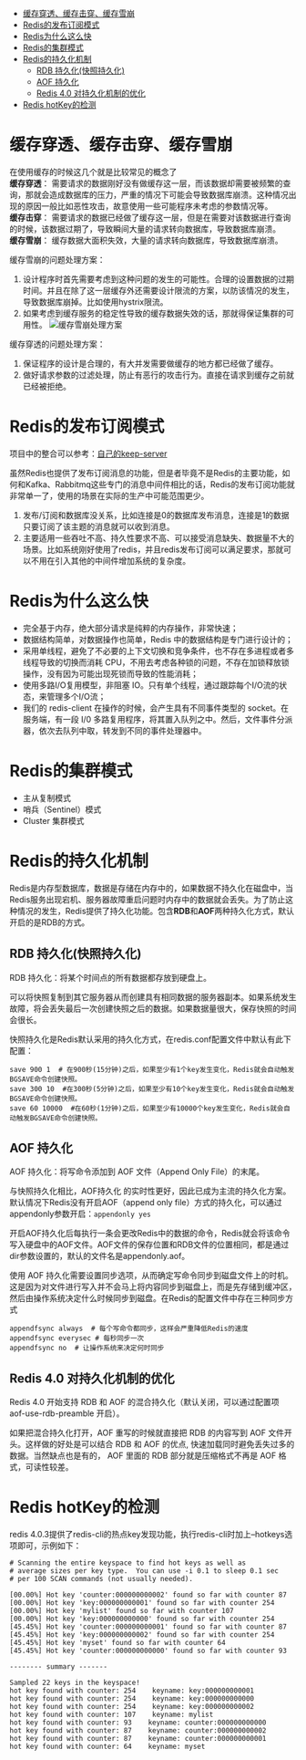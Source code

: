 <!-- TOC -->

- [缓存穿透、缓存击穿、缓存雪崩](#缓存穿透缓存击穿缓存雪崩)
- [Redis的发布订阅模式](#redis的发布订阅模式)
- [Redis为什么这么快](#redis为什么这么快)
- [Redis的集群模式](#redis的集群模式)
- [Redis的持久化机制](#redis的持久化机制)
  - [RDB 持久化(快照持久化)](#rdb-持久化快照持久化)
  - [AOF 持久化](#aof-持久化)
  - [Redis 4.0 对持久化机制的优化](#redis-40-对持久化机制的优化)
- [Redis hotKey的检测](#redis-hotkey的检测)

<!-- /TOC -->

# 缓存穿透、缓存击穿、缓存雪崩
在使用缓存的时候这几个就是比较常见的概念了  
**缓存穿透**： 需要请求的数据刚好没有做缓存这一层，而该数据却需要被频繁的查询，那就会造成数据库的压力，严重的情况下可能会导致数据库崩溃。这种情况出现的原因一般比如恶性攻击，故意使用一些可能程序未考虑的参数情况等。  
**缓存击穿**： 需要请求的数据已经做了缓存这一层，但是在需要对该数据进行查询的时候，该数据过期了，导致瞬间大量的请求转向数据库，导致数据库崩溃。  
**缓存雪崩**： 缓存数据大面积失效，大量的请求转向数据库，导致数据库崩溃。
  
缓存雪崩的问题处理方案：  
1. 设计程序时首先需要考虑到这种问题的发生的可能性。合理的设置数据的过期时间。并且在除了这一层缓存外还需要设计限流的方案，以防该情况的发生，导致数据库崩掉。比如使用hystrix限流。  
2. 如果考虑到缓存服务的稳定性导致的缓存数据失效的话，那就得保证集群的可用性。
![缓存雪崩处理方案](http://sunyanping.gitee.io/it-keep/ASSET/缓存雪崩处理方案.jpg)

缓存穿透的问题处理方案：  
1. 保证程序的设计是合理的，有大并发需要做缓存的地方都已经做了缓存。  
2. 做好请求参数的过滤处理，防止有恶行的攻击行为。直接在请求到缓存之前就已经被拒绝。

# Redis的发布订阅模式

项目中的整合可以参考：[自己的keep-server](https://gitee.com/sunyanping/keep-server/tree/master/keep-spring-data/keep-spring-data-redis)

虽然Redis也提供了发布订阅消息的功能，但是者毕竟不是Redis的主要功能，如何和Kafka、Rabbitmq这些专门的消息中间件相比的话，Redis的发布订阅功能就非常单一了，使用的场景在实际的生产中可能范围更少。
1. 发布/订阅和数据库没关系，比如连接是0的数据库发布消息，连接是1的数据只要订阅了该主题的消息就可以收到消息。
2. 主要适用一些吞吐不高、持久性要求不高、可以接受消息缺失、数据量不大的场景。比如系统刚好使用了redis，并且redis发布订阅可以满足要求，那就可以不用在引入其他的中间件增加系统的复杂度。

# Redis为什么这么快
- 完全基于内存，绝大部分请求是纯粹的内存操作，非常快速；
- 数据结构简单，对数据操作也简单，Redis 中的数据结构是专门进行设计的；
- 采用单线程，避免了不必要的上下文切换和竞争条件，也不存在多进程或者多线程导致的切换而消耗 CPU，不用去考虑各种锁的问题，不存在加锁释放锁操作，没有因为可能出现死锁而导致的性能消耗；
- 使用多路I/O复用模型，非阻塞 IO。只有单个线程，通过跟踪每个I/O流的状态，来管理多个I/O流；
- 我们的 redis-client 在操作的时候，会产生具有不同事件类型的 socket。在服务端，有一段 I/0 多路复用程序，将其置入队列之中。然后，文件事件分派器，依次去队列中取，转发到不同的事件处理器中。

# Redis的集群模式
- 主从复制模式
- 哨兵（Sentinel）模式
- Cluster 集群模式

# Redis的持久化机制
Redis是内存型数据库，数据是存储在内存中的，如果数据不持久化在磁盘中，当Redis服务出现宕机、服务器故障重启问题时内存中的数据就会丢失。为了防止这种情况的发生，Redis提供了持久化功能。包含**RDB**和**AOF**两种持久化方式，默认开启的是RDB的方式。

## RDB 持久化(快照持久化)
RDB 持久化：将某个时间点的所有数据都存放到硬盘上。

可以将快照复制到其它服务器从而创建具有相同数据的服务器副本。如果系统发生故障，将会丢失最后一次创建快照之后的数据。如果数据量很大，保存快照的时间会很长。

快照持久化是Redis默认采用的持久化方式，在redis.conf配置文件中默认有此下配置：
```
save 900 1  # 在900秒(15分钟)之后，如果至少有1个key发生变化，Redis就会自动触发BGSAVE命令创建快照。
save 300 10  #在300秒(5分钟)之后，如果至少有10个key发生变化，Redis就会自动触发BGSAVE命令创建快照。          
save 60 10000  #在60秒(1分钟)之后，如果至少有10000个key发生变化，Redis就会自动触发BGSAVE命令创建快照。
```

## AOF 持久化
AOF 持久化：将写命令添加到 AOF 文件（Append Only File）的末尾。

与快照持久化相比，AOF持久化 的实时性更好，因此已成为主流的持久化方案。默认情况下Redis没有开启AOF（append only file）方式的持久化，可以通过appendonly参数开启：`appendonly yes`

开启AOF持久化后每执行一条会更改Redis中的数据的命令，Redis就会将该命令写入硬盘中的AOF文件。AOF文件的保存位置和RDB文件的位置相同，都是通过dir参数设置的，默认的文件名是appendonly.aof。

使用 AOF 持久化需要设置同步选项，从而确定写命令同步到磁盘文件上的时机。这是因为对文件进行写入并不会马上将内容同步到磁盘上，而是先存储到缓冲区，然后由操作系统决定什么时候同步到磁盘。在Redis的配置文件中存在三种同步方式
```
appendfsync always  # 每个写命令都同步，这样会严重降低Redis的速度
appendfsync everysec # 每秒同步一次
appendfsync no  # 让操作系统来决定何时同步
```

## Redis 4.0 对持久化机制的优化
Redis 4.0 开始支持 RDB 和 AOF 的混合持久化（默认关闭，可以通过配置项 aof-use-rdb-preamble 开启）。

如果把混合持久化打开，AOF 重写的时候就直接把 RDB 的内容写到 AOF 文件开头。这样做的好处是可以结合 RDB 和 AOF 的优点, 快速加载同时避免丢失过多的数据。当然缺点也是有的， AOF 里面的 RDB 部分就是压缩格式不再是 AOF 格式，可读性较差。

# Redis hotKey的检测
redis 4.0.3提供了redis-cli的热点key发现功能，执行redis-cli时加上–hotkeys选项即可，示例如下：
```
# Scanning the entire keyspace to find hot keys as well as
# average sizes per key type.  You can use -i 0.1 to sleep 0.1 sec
# per 100 SCAN commands (not usually needed).
 
[00.00%] Hot key 'counter:000000000002' found so far with counter 87
[00.00%] Hot key 'key:000000000001' found so far with counter 254
[00.00%] Hot key 'mylist' found so far with counter 107
[00.00%] Hot key 'key:000000000000' found so far with counter 254
[45.45%] Hot key 'counter:000000000001' found so far with counter 87
[45.45%] Hot key 'key:000000000002' found so far with counter 254
[45.45%] Hot key 'myset' found so far with counter 64
[45.45%] Hot key 'counter:000000000000' found so far with counter 93
 
-------- summary -------
 
Sampled 22 keys in the keyspace!
hot key found with counter: 254    keyname: key:000000000001
hot key found with counter: 254    keyname: key:000000000000
hot key found with counter: 254    keyname: key:000000000002
hot key found with counter: 107    keyname: mylist
hot key found with counter: 93    keyname: counter:000000000000
hot key found with counter: 87    keyname: counter:000000000002
hot key found with counter: 87    keyname: counter:000000000001
hot key found with counter: 64    keyname: myset
```



